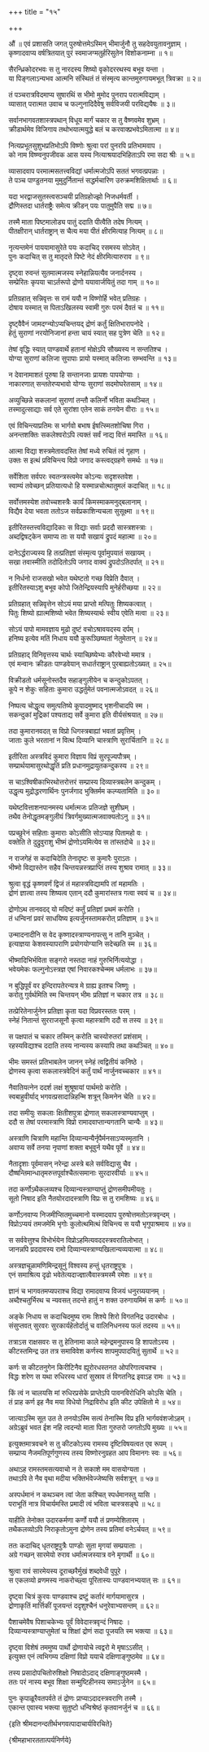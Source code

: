 +++
title = "१५"

+++

औं ॥ एवं प्रशासति जगत् पुरुषोत्तमेऽस्मिन् भीमार्जुनौ तु सहदेवयुतावनुज्ञाम् ।  
कृष्णादवाप्य वर्षत्रितयात् पुरं स्वमाजग्मतुर्हरिसुतेन विशोकनाम्ना ॥ १॥

सैरन्ध्रिकोदरभवः स तु नारदस्य शिष्यो वृकोदररथस्य बभूव यन्ता ।  
या पिङ्गलाऽन्यभव आत्मनि संस्थितं तं संस्मृत्य कान्तमुरुगायमभूत् त्रिवक्रा ॥ २॥

तं पञ्चरात्रविदमाप्य सुषारथिं स भीमो मुमोद पुनराप परात्मविद्याम् ।  
व्यासात् परात्मत उवाच च फल्गुनादिदैवेषु सर्वविजयी परविद्ययैषः ॥ ३॥

सर्वानभागवतशास्त्रपथान् विधूय मार्गं चकार स तु वैष्णवमेव शुभ्रम् ।  
क्रीडार्थमेव विजिगाय तथोभयात्मयुद्धे बलं च करवाक्प्रभवेऽमितात्मा ॥ ४॥

नित्यप्रभूतसुशुभप्रतिभोऽपि विष्णोः श्रुत्वा परां पुनरपि प्रतिभामवाप ।  
को नाम विष्ण्वनुपजीवक आस यस्य नित्याश्रयादभिहिताऽपि रमा सदा श्रीः ॥ ५॥

व्यासादवाप परमात्मसतत्त्वविद्यां धर्मात्मजोऽपि सततं भगवत्प्रपन्नाः ।  
ते पञ्च पाण्डुतनया मुमुदुर्नितान्तं सद्धर्मचारिण उरुक्रमशिक्षितार्थाः ॥ ६॥

यदा भरद्वाजसुतस्त्वसञ्चयी प्रतिग्रहोज्झो निजधर्मवर्ती ।  
द्रौणिस्तदा धार्तराष्ट्रैः समेत्य क्रीडन् पयः पातुमुपैति सद्म ॥ ७॥

तस्मै माता पिष्टमालोड्य पातुं ददाति पीत्वैति तदेष नित्यम् ।  
पीतक्षीरान् धार्तराष्ट्रान् स चैत्य मया पीतं क्षीरमित्याह नित्यम् ॥ ८॥

नृत्यन्तमेनं पाययामासुरेते पयः कदाचिद् रसमस्य सोऽवेत् ।  
पुनः कदाचित् स तु मातृदत्ते पिष्टे नेदं क्षीरमित्यारुराव ॥ ९॥

दृष्ट्वा रुवन्तं सुतमात्मजस्य स्नेहान्नियत्यैव जनार्दनस्य ।  
सम्प्रेरितः कृपया चाऽर्तरूपो द्रोणो ययावार्जयितुं तदा गाम् ॥ १०॥

प्रतिग्रहात् सन्निवृत्तः स रामं ययौ न विष्णोर्हि भवेत् प्रतिग्रहः ।  
दोषाय यस्मात् स पिताऽखिलस्य स्वामी गुरुः परमं दैवतं च ॥ ११॥

दृष्ट्वैवैनं जामदग्न्योऽप्यचिन्तयद् द्रोणं कर्तुं क्षितिभारापनोदे ।  
हेतुं सुराणां नरयोनिजानां हन्ता चायं स्यात् सह पुत्रेण चेति ॥ १२॥

तेषां वृद्धिः स्यात् पाण्डवार्थे हतानां मोक्षेऽपि सौख्यस्य न सन्ततिश्च ।  
योग्या सुराणां कलिजा सुपापाः प्रायो यस्मात् कलिजाः सम्भवन्ति ॥ १३॥

न देवानामाशतं पूरुषा हि सन्तानजाः प्रायशः पापयोग्याः ।  
नाकारणात् सन्ततेरप्यभावो योग्यः सुराणां सदमोघरेतसाम् ॥ १४॥

अव्युच्छिन्ने सकलानां सुराणां तन्तौ कलिर्नो भविता कथञ्चित् ।  
तस्मादुत्साद्याः सर्व एते सुरांशा एतेन साकं तनयेन वीराः ॥ १५॥

एवं विचिन्त्याप्रतिमः स भार्गवो बभाष ईषत्स्मितशोचिषा गिरा ।  
अनन्तशक्तिः सकलेश्वरोऽपि त्यक्तं सर्वं नाद्य वित्तं ममास्ति ॥ १६॥

आत्मा विद्या शस्त्रमेतावदस्ति तेषां मध्ये रुचितं त्वं गृहाण ।  
उक्तः स इत्थं प्रविचिन्त्य विप्रो जगाद कस्त्वद्ग्रहणे समर्थः ॥ १७॥

सर्वेशिता सर्वपरः स्वतन्त्रस्त्वमेव कोऽन्यः सदृशस्तवेश ।  
स्वाम्यं तवेच्छन् प्रतियात्यधो हि यस्मान्नचोत्थातुमलं कदाचित् ॥ १८॥

सर्वोत्तमस्येश तवोच्चशस्त्रैः कार्यं किमस्माकमनुद्बलानाम् ।  
विद्यैव देया भवता ततोऽज सर्वप्रकाशिन्यचला सुसूक्ष्मा ॥ १९॥

इतीरितस्तत्त्वविद्यादिकाः स विद्याः सर्वाः प्रददौ सास्त्रशस्त्राः ।  
अब्दद्विषट्केन समाप्य ताः स ययौ सखायं द्रुपदं महात्मा ॥ २०॥

दानेऽर्द्धराज्यस्य हि तत्प्रतिज्ञां संस्मृत्य पूर्वामुपयातं सखायम् ।  
सखा तवास्मीति तदोदितोऽपि जगाद वाक्यं द्रुपदोऽतिदर्पात् ॥ २१॥

न निर्धनो राजसखो भवेत यथेष्टतो गच्छ विप्रेति दैवात् ।  
इतीरितस्याऽशु बभूव कोपो जितेन्द्रियस्यापि मुनेर्हरीच्छया ॥ २२॥

प्रतिग्रहात् सन्निवृत्तेन सोऽयं मया प्राप्तो मत्पितुः शिष्यकत्वात् ।  
पितुः शिष्यो ह्यात्मशिष्यो भवेत शिष्यस्यार्थः स्वीय एवेति मत्वा ॥ २३॥

सोऽयं पापो मामवज्ञाय मूढो दुष्टं वचोऽश्रावयदस्य दर्पम् ।  
हनिष्य इत्येव मतिं निधाय ययौ कुरूञ्छिष्यतां नेतुमेतान् ॥ २४॥

प्रतिग्रहाद् विनिवृत्तस्य चार्थः स्याच्छिष्येभ्यः कौरवेभ्यो ममात्र ।  
एवं मन्वानः क्रीडतः पाण्डवेयान् सधार्तराष्ट्रान् पुरबाह्यतोऽख्यत् ॥ २५॥

विक्रीडतो धर्मसूनोस्तदैव सहाङ्गुलीयेन च कन्दुकोऽपतत् ।  
कूपे न शेकुः सहिताः कुमारा उद्धर्तुमेतं पवनात्मजोऽवदत् ॥ २६॥

निष्पत्य चोद्धृत्य समुत्पतिष्ये कूपादमुष्माद् भृशनीचादपि स्म ।  
सकन्दुकां मुद्रिकां पश्यताद्य सर्वे कुमारा इति वीर्यसंश्रयात् ॥ २७॥

तदा कुमारानवदत् स विप्रो धिगस्त्रबाह्यां भवतां प्रवृत्तिम् ।  
जाताः कुले भरतानां न वित्थ दिव्यानि चास्त्राणि सुरार्चितानि ॥ २८॥

इतीरिता अस्त्रविदं कुमारा विज्ञाय विप्रं सुरपूज्यपौत्रम् ।  
सम्प्रार्थयामासुरथोद्धृतिं प्रति प्रधानमुद्रायुतकन्दुकस्य ॥ २९॥

स चाऽश्विषीकाभिरथोत्तरोत्तरं सम्प्रास्य दिव्यास्त्रबलेन कन्दुकम् ।  
उद्धृत्य मुद्रोद्धरणार्थिनः पुनर्जगाद भुक्तिर्मम कल्प्यतामिति ॥ ३०॥

यथेष्टवित्ताशनपानमस्य धर्मात्मजः प्रतिजज्ञे सुशीघ्रम् ।  
तथैव तेनोद्धृतमङ्गुलीयं त्रिवर्गमुख्यात्मजवाक्यतोऽनु ॥ ३१॥

पप्रच्छुरेनं सहिताः कुमाराः कोऽसीति सोऽप्याह पितामहो वः ।  
वक्तेति ते दुद्रुवुराशु भीष्मं द्रोणोऽयमित्येव स तांस्तदोचे ॥ ३२॥

न राजगेहं स कदाचिदेति तेनादृष्टः स कुमारैः पुराऽतः ।  
भीष्मो विद्यास्तेन सहैव चिन्तयन्नस्त्रप्राप्तिं तस्य शुश्राव रामात् ॥ ३३॥

श्रुत्वा वृद्धं कृष्णवर्णं द्विजं तं महास्त्रविद्यामपि तां महामतिः ।  
द्रोणं ज्ञात्वा तस्य शिष्यत्व एतान् ददौ कुमारांस्तत्र गत्वा स्वयं च ॥ ३४॥

द्रोणोऽथ तानवदद् यो मदिष्टं कर्तुं प्रतिज्ञां प्रथमं करोति ।  
तं धन्विनां प्रवरं साधयिष्य इत्यर्जुनस्तामकरोत् प्रतिज्ञाम् ॥ ३५॥

उन्मादनादीनि स वेद कृष्णादस्त्राण्यनापत्सु न तानि मुञ्चेत् ।  
इत्याज्ञया केशवस्यापराणि प्रयोगयोग्यानि सदेच्छति स्म ॥ ३६॥

भीष्मादिभिर्भविता सङ्गरो नस्तदा नाहं गुरुभिर्नित्ययोद्धा ।  
भवेयमेकः फल्गुनोऽस्त्रज्ञ एषां निवारकश्चेन्मम धर्मलाभः ॥ ३७॥

न बुद्धिपूर्वं वर इन्दिरापतेरन्यत्र मे ग्राह्य इतश्च जिष्णुः ।  
करोतु गुर्वर्थमिति स्म चिन्तयन् भीमः प्रतिज्ञां न चकार तत्र ॥ ३८॥

तत्प्रेरितेनार्जुनेन प्रतिज्ञा कृता यदा विप्रवरस्ततः परम् ।  
स्नेहं नितान्तं सुरराजसूनौ कृत्वा महास्त्राणि ददौ स तस्य ॥ ३९॥

स पक्षपातं च चकार तस्मिन् करोति चास्योरुतरां प्रशंसाम् ।  
रहस्यविद्याश्च ददाति तस्य नान्यस्य कस्यापि तथा कथञ्चित् ॥ ४०॥

भीमः समस्तं प्रतिभाबलेन जानन् स्नेहं त्वद्वितीयं कनिष्ठे ।  
द्रोणस्य कृत्वा सकलास्त्रवेदिनं कर्तुं पार्थं नार्जुनवच्चकार ॥ ४१॥

नैवातियत्नेन ददर्श लक्षं शुश्रूषायां पार्थमग्रे करोति ।  
स्वबाहुवीर्याद् भगवत्प्रसादान्निहन्मि शत्रून् किमनेन चेति ॥ ४२॥

तदा समीयुः सकलाः क्षितीशपुत्रा द्रोणात् सकलास्त्राण्यवाप्तुम् ।  
ददौ स तेषां परमास्त्राणि विप्रो रामादवाप्तान्यगतानि चान्यैः ॥ ४३॥

अस्त्राणि चित्राणि महान्ति दिव्यान्यन्यैर्नृपैर्मनसाऽप्यस्मृतानि ।  
अवाप्य सर्वे तनया नृपाणां शक्ता बभूवुर्न यथैव पूर्वे ॥ ४४॥

नैतादृशाः पूर्वमासन् नरेन्द्रा अस्त्रे बले सर्वविद्यासु चैव ।  
दौष्षन्तिमान्धातृमरुत्तपूर्वाश्चैतत्समानाः सुरदारवीर्याः ॥ ४५॥

तदा कर्णोऽथैकलव्यश्च दिव्यान्यस्त्राण्याप्तुं द्रोणसमीपमीयतुः ।  
सूतो निषाद इति नैतयोरदादस्त्राणि विप्रः स तु रामशिष्यः ॥ ४६॥

कर्णोऽनवाप्य निजमीप्सितमुच्चमानो यस्मादवाप पुरुषोत्तमतोऽस्त्रवृन्दम् ।  
विप्रोऽप्ययं तमजमेमि भृगोः कुलोत्थमित्थं विचिन्त्य स ययौ भृगुपाश्रमाय ॥ ४७॥

स सर्ववेत्तुश्च विभोर्भयेन विप्रोऽहमित्यवददस्त्रवरातिलोभात् ।  
जानन्नपि प्रददावस्य रामो दिव्यान्यस्त्राण्यखिलान्यव्ययात्मा ॥ ४८॥

अस्त्रज्ञचूळामणिमिन्द्रसूनुं विश्वस्य हन्तुं धृतराष्ट्रपुत्रः ।  
एनं समाश्रित्य दृढो भवेतेत्यदाज्ज्ञात्वैवास्त्रमस्मै रमेशः ॥ ४९॥

ज्ञानं च भागवतमप्यपराश्च विद्या रामादवाप्य विजयं धनुरग्र्ययानम् ।  
अब्दैश्चतुर्भिरथ च न्यवसत् तदन्ते हातुं न शक्त उरुगायमिमं स कर्णः ॥ ५०॥

अङ्के निधाय स कदाचिदमुष्य रामः शिश्ये शिरो विगतनिद्र उदारबोधः ।  
संसुप्तवत् सुरवरः सुरकार्यहेतोर्दातुं च वालिनिधनस्य फलं तदस्य ॥ ५१॥

तत्राऽस राक्षसवरः स तु हेतिनामा काले महेन्द्रमनुपास्य हि शापतोऽस्य ।  
कीटस्तमिन्द्र उत तत्र समाविवेश कर्णस्य शापमुपपादयितुं सुतार्थे ॥ ५२॥

कर्णः स कीटतनुगेन किरीटिनैव ह्यूरोरधस्तनत ओपरिगात्वचश्च ।  
विद्धः शरेण स यथा रुधिरस्य धारां सुस्राव तं विगतनिद्र इवाऽह रामः ॥ ५३॥

किं त्वं न चालयसि मां रुधिरप्रसेके प्राप्तेऽपि पावनविरोधिनि कोऽसि चेति ।  
तं प्राह कर्ण इह नैव मया विधेयो निद्राविरोध इति कीट उपेक्षितो मे ॥ ५४॥

जात्याऽस्मि सूत उत ते तनयोऽस्मि सत्यं तेनास्मि विप्र इति भार्गववंशजोऽहम् ।  
अग्रेऽब्रुवं भवत ईश नहि त्वदन्यो माता पिता गुरुतरो जगतोऽपि मुख्यः ॥ ५५॥

इत्युक्तमात्रवचने स तु कीटकोऽस्य रामस्य दृष्टिविषयत्वत एव रूपम् ।  
सम्प्राप्य नैजमतिपूर्णगुणस्य तस्य विष्णोरनुग्रहत आप विमानगः स्वः ॥ ५६॥

अथाऽह रामस्तमसत्यवाचो न ते सकाशे मम वासयोग्यता ।  
तथाऽपि ते नैव वृथा मदीया भक्तिर्भवेज्जेष्यसि सर्वशत्रून् ॥ ५७॥

अस्पर्धमानं न कथञ्चन त्वां जेता कश्चित् स्पर्धमानस्तु यासि ।  
पराभूतिं नात्र विचार्यमस्ति प्रमादी त्वं भविता चास्त्रसङ्घे ॥ ५८॥

याहीति तेनोक्त उदारकर्मणा कर्णो ययौ तं प्रणम्येशितारम् ।  
तथैकलव्योऽपि निराकृतोऽमुना द्रोणेन तस्य प्रतिमां वनेऽर्चयत् ॥ ५९॥

ततः कदाचिद् धृतराष्ट्रपुत्रैः पाण्डोः सुता मृगयां सम्प्रयाताः ।  
अग्रे गच्छन् सारमेयो रुराव धर्मात्मजस्यात्र वने मृगार्थी ॥ ६०॥

श्रुत्वा रावं सारमेयस्य दूराच्छरैर्मुखं शब्दवेधी पुपूरे ।  
स एकलव्यो व्रणमस्य नाकरोच्छ्वा पूरितास्यः पाण्डवानभ्ययात् सः ॥ ६१॥

दृष्ट्वा चित्रं कुरवः पाण्डवाश्च द्रष्टुं कर्तारं मार्गयामासुरत्र ।  
द्रोणाकृतिं मार्त्तिकीं पूजयन्तं ददृशुश्चैनं धनुरेवाभ्यसन्तम् ॥ ६२॥

पैशाचमेवैष पिशाचकेभ्यः पूर्वं विवेदास्त्रवृन्दं निषादः ।  
दिव्यान्यस्त्राण्याप्तुमेतां च शिक्षां द्रोणं सदा पूजयति स्म भक्त्या ॥ ६३॥

दृष्ट्वा विशेषं तममुष्य पार्थो द्रोणायोचे त्वद्वरो मे मृषाऽऽसीत् ।  
इत्युक्त एनं त्वभिगम्य दक्षिणां विप्रो ययाचे दक्षिणाङ्गुष्ठमेव ॥ ६४॥

तस्य प्रसादोपचितोरुशिक्षो निषादोऽदाद् दक्षिणाङ्गुष्ठमस्मै ।  
ततः परं नास्य बभूव शिक्षा सन्मुष्टिहीनस्य समाऽर्जुनेन ॥ ६५॥

पुनः कृपाळूरैवतपर्वते तं द्रोणः प्राप्याऽदादस्त्रवराणि तस्मै ।  
एकान्त एवास्य भक्त्या सुतुष्टो धन्विश्रेष्ठं कृतवानर्जुनं च ॥ ६६॥

{इति श्रीमदानन्दतीर्थभगवत्पादाचार्यविरचिते}

{श्रीमहाभारततात्पर्यनिर्णये}


